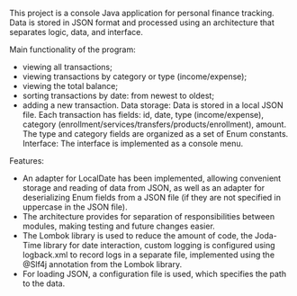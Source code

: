This project is a console Java application for personal finance tracking.
Data is stored in JSON format and processed using an architecture that separates logic, data, and interface.

Main functionality of the program:
- viewing all transactions;
- viewing transactions by category or type (income/expense);
- viewing the total balance;
- sorting transactions by date: from newest to oldest;
- adding a new transaction.
Data storage:
Data is stored in a local JSON file.
Each transaction has fields: id, date, type (income/expense), category (enrollment/services/transfers/products/enrollment), amount.
The type and category fields are organized as a set of Enum constants.
Interface:
The interface is implemented as a console menu.

Features:
- An adapter for LocalDate has been implemented, allowing convenient storage and reading of data from JSON, as well as an adapter for deserializing Enum fields from a JSON file (if they are not specified in uppercase in the JSON file).
- The architecture provides for separation of responsibilities between modules, making testing and future changes easier.
- The Lombok library is used to reduce the amount of code, the Joda-Time library for date interaction, custom logging is configured using logback.xml to record logs in a separate file, implemented using the @Slf4j annotation from the Lombok library.
- For loading JSON, a configuration file is used, which specifies the path to the data.
